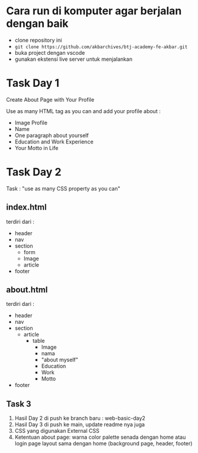 # Cara run di komputer agar berjalan dengan baik 
- clone repository ini 
- `git clone https://github.com/akbarchives/btj-academy-fe-akbar.git`
- buka project dengan vscode
- gunakan ekstensi live server untuk menjalankan

# Task Day 1
Create About Page with Your Profile 

Use as many HTML tag as you can and add your profile about :
- Image Profile
- Name
- One paragraph about yourself
- Education and Work Experience
- Your Motto in Life

# Task Day 2
Task : "use as many CSS property as you can"

## index.html 
terdiri dari :
- header
- nav
- section
    - form
    - Image
    - article
- footer

## about.html
terdiri dari :
- header
- nav
- section
    - article
        - table
            - Image
            - nama
            - "about myself"
            - Education
            - Work
            - Motto
- footer

## Task 3

1. Hasil Day 2 di push ke branch baru : web-basic-day2
2. Hasil Day 3 di push ke main, update readme nya juga
3. CSS yang digunakan External CSS
4. Ketentuan about page:
warna color palette senada dengan home atau login page
layout sama dengan home (background page, header, footer)
